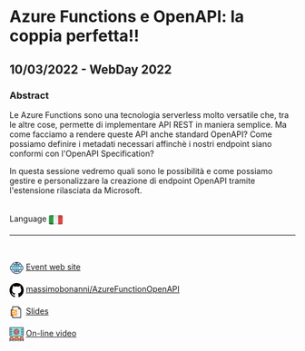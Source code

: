 # Azure Functions e OpenAPI: la coppia perfetta!!
## 10/03/2022 - WebDay 2022
### Abstract
Le Azure Functions sono una tecnologia serverless molto versatile che, tra le altre cose, permette di implementare API REST in maniera semplice. Ma come facciamo a rendere queste API anche standard OpenAPI? Come possiamo definire i metadati necessari affinchè i nostri endpoint siano conformi con l'OpenAPI Specification?

In questa sessione vedremo quali sono le possibilità e come possiamo gestire e personalizzare la creazione di endpoint OpenAPI tramite l'estensione rilasciata da Microsoft.

<br/>
Language <img width="25" src="https://raw.githubusercontent.com/massimobonanni/massimobonanni/master/images/flagitaly.svg" style="vertical-align:middle">

<br/>

---

<br/>
<p>
<img width="25" src="https://raw.githubusercontent.com/massimobonanni/massimobonanni/master/images/eventwebsite.svg" style="vertical-align:middle"> 
<a href="https://www.ugidotnet.org/e/2840/Web-Day-2022">Event web site</a>
</p>

<p>
<img width="25" src="https://raw.githubusercontent.com/massimobonanni/massimobonanni/master/images/github.svg" style="vertical-align:middle"> 
<a href="https://github.com/massimobonanni/AzureFunctionOpenAPI" target="_blank">massimobonanni/AzureFunctionOpenAPI
</a>
</p>

<p>
<img width="25" src="https://raw.githubusercontent.com/massimobonanni/massimobonanni/master/images/slides.svg" style="vertical-align:middle"> 
<a href="https://www.ugidotnet.org/Content/Uploads/Talks/Files/d1ec0440-6f60-45ab-8e6a-6f5bb9432341/Azure%20Functions%20e%20OpenAPI.pdf">Slides</a>
</p>

<p>
<img width="25" src="https://raw.githubusercontent.com/massimobonanni/massimobonanni/master/images/video.svg" style="vertical-align:middle"> 
<a href="https://www.youtube.com/watch?v=TaGvkUxNjGs&list=PLQCienQvrUxuOuR_Es3fXmAvP7YqadTAo&index=2" target="_blank">On-line video</a>
</p> 



